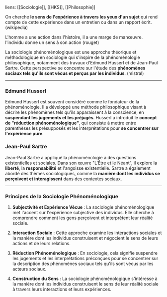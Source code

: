 liens: [[Sociologie]], [[HKS]], [[Philosophie]]

On cherche **le sens de l'expérience à travers les yeux d'un sujet** qui rend compte de cette expérience dans un entretien ou dans un rapport écrit.
(wikipedia)

L'homme a une action dans l'histoire, il a une marge de manœuvre.
l'individu donne un sens à son action
(rouget)

La sociologie phénoménologique est une approche théorique et méthodologique en sociologie qui s'inspire de la phénoménologie philosophique, notamment des travaux d'Edmund Husserl et de Jean-Paul Sartre. Cette perspective se concentre sur l'étude des **phénomènes sociaux tels qu'ils sont vécus et perçus par les individus**.
(mistral)

---
### Edmund Husserl

Edmund Husserl est souvent considéré comme le fondateur de la phénoménologie. Il a développé une méthode philosophique visant à décrire les phénomènes tels qu'ils apparaissent à la conscience, en **suspendant les jugements et les préjugés**. Husserl a introduit le **concept de "réduction phénoménologique"**, qui consiste à mettre entre parenthèses les présupposés et les interprétations pour **se concentrer sur l'expérience pure**.

### Jean-Paul Sartre

Jean-Paul Sartre a appliqué la phénoménologie à des questions existentielles et sociales. Dans son œuvre "L'Être et le Néant", il explore la **liberté**, la **responsabilité** et l'angoisse existentielle. Sartre a également abordé des thèmes sociologiques, comme la **manière dont les individus se perçoivent et interagissent** dans des contextes sociaux.

---
### Principes de la Sociologie Phénoménologique

1. **Subjectivité et Expérience Vécue** : La sociologie phénoménologique met l'accent sur l'expérience subjective des individus. Elle cherche à comprendre comment les gens perçoivent et interprètent leur réalité sociale.
    
2. **Interaction Sociale** : Cette approche examine les interactions sociales et la manière dont les individus construisent et négocient le sens de leurs actions et de leurs relations.
    
3. **Réduction Phénoménologique** : En sociologie, cela signifie suspendre les jugements et les interprétations préconçues pour se concentrer sur la description des phénomènes sociaux tels qu'ils sont vécus par les acteurs sociaux.
    
4. **Construction du Sens** : La sociologie phénoménologique s'intéresse à la manière dont les individus construisent le sens de leur réalité sociale à travers leurs interactions et leurs expériences.